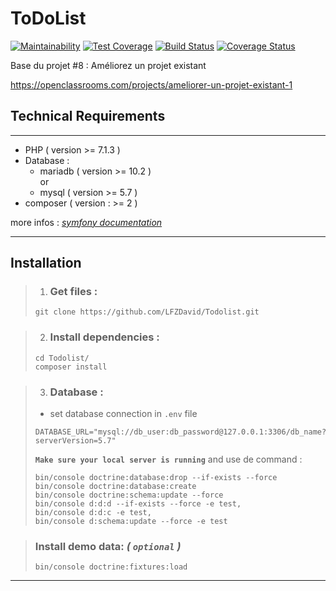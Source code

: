 ToDoList
========

[![Maintainability](https://api.codeclimate.com/v1/badges/bea5d5c5ba9d1bd9b52e/maintainability)](https://codeclimate.com/github/LFZDavid/Todolist/maintainability)
[![Test Coverage](https://api.codeclimate.com/v1/badges/bea5d5c5ba9d1bd9b52e/test_coverage)](https://codeclimate.com/github/LFZDavid/Todolist/test_coverage)
[![Build Status](https://app.travis-ci.com/LFZDavid/Todolist.svg?branch=develop)](https://app.travis-ci.com/LFZDavid/Todolist)
[![Coverage Status](https://coveralls.io/repos/github/LFZDavid/Todolist/badge.svg?branch=develop)](https://coveralls.io/github/LFZDavid/Todolist?branch=develop)

Base du projet #8 : Améliorez un projet existant

https://openclassrooms.com/projects/ameliorer-un-projet-existant-1

## Technical Requirements
---
* PHP ( version >= 7.1.3 )
* Database : 
    * mariadb ( version >= 10.2 )
    <br>or 
    * mysql ( version >= 5.7 )
* composer ( version : >= 2 )

more infos : _[symfony documentation](https://symfony.com/doc/current/setup.html#technical-requirements)_

---

## Installation
>1. ### Get files : 
>```
>git clone https://github.com/LFZDavid/Todolist.git
>```

>2. ### Install dependencies : 
>```
>cd Todolist/
>composer install
>```

>3. ### Database :
>* set database connection in `.env` file
>```
>DATABASE_URL="mysql://db_user:db_password@127.0.0.1:3306/db_name?serverVersion=5.7"
>```
>__`Make sure your local server is running`__ and use de command : 
>```
>bin/console doctrine:database:drop --if-exists --force
>bin/console doctrine:database:create
>bin/console doctrine:schema:update --force
>bin/console d:d:d --if-exists --force -e test,
>bin/console d:d:c -e test,
>bin/console d:schema:update --force -e test
>```

>### Install demo data: _( `optional` )_
>    ```
>    bin/console doctrine:fixtures:load
>    ```

---
